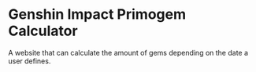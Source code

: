 # Genshin Impact Primogem Calculator
A website that can calculate the amount of gems depending on the date a user defines.
